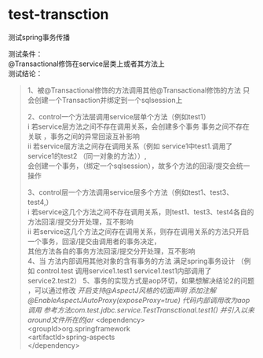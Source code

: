 # test-transction
测试spring事务传播    

测试条件：    
@Transactional修饰在service层类上或者其方法上    
测试结论： 
>
>1、被@Transactional修饰的方法调用其他@Transactional修饰的方法 只会创建一个Transaction并绑定到一个sqlsession上
>
>2、control一个方法层调用service层单个方法（例如test1）     
>    i   若service层方法之间不存在调用关系，会创建多个事务 事务之间不存在关联 ，事务之间的异常回滚互补影响   
>    ii  若service层方法之间存在调用关系（例如 service1中test1.调用了service1的test2 （同一对象的方法））,    
>    会创建一个事务，（绑定一个sqlsession），故多个方法的回滚/提交会统一操作   
>
>3、control层一个方法调用service层多个方法（例如test1、test3、test4,）   
>     i   若service这几个方法之间不存在调用关系，则test1、test3、test4各自的方法回滚/提交分开处理，互不影响   
>     ii  若service这几个方法之间存在调用关系，则存在调用关系的方法只开启一个事务，回滚/提交由调用者的事务决定，   
>     其他方法各自的事务方法回滚/提交分开处理，互不影响   
>4、当 方法内部调用其他对象的含有事务的方法 满足spring事务设计 （例如 control.test 调用service1.test1 service1.test1内部调用了 service2.test2）
>5、事务的实现方式是aop环切，如果想解决结论2的问题 ，可以通过修改
*开启支持@AspectJ风格的切面声明 添加注解 @EnableAspectJAutoProxy(exposeProxy=true)*
*代码内部调用改为aop调用  参考方法com.test.jdbc.service.TestTransctional.test1()*
*并引入以来around文件所在的jar*
>        &lt;dependency>  
>            &lt;groupId>org.springframework</groupId>  
>            &lt;artifactId>spring-aspects</artifactId>  
>        &lt;/dependency> 

